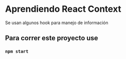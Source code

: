 # Aprendiendo React Context

Se usan algunos hook para manejo de información


## Para correr este proyecto use
### `npm start`



